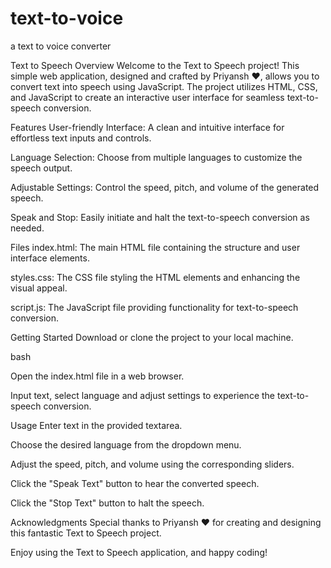 # text-to-voice
 a text to voice converter


Text to Speech
Overview
Welcome to the Text to Speech project! This simple web application, designed and crafted by Priyansh ❤️, allows you to convert text into speech using JavaScript. The project utilizes HTML, CSS, and JavaScript to create an interactive user interface for seamless text-to-speech conversion.

Features
User-friendly Interface: A clean and intuitive interface for effortless text inputs and controls.

Language Selection: Choose from multiple languages to customize the speech output.

Adjustable Settings: Control the speed, pitch, and volume of the generated speech.

Speak and Stop: Easily initiate and halt the text-to-speech conversion as needed.

Files
index.html: The main HTML file containing the structure and user interface elements.

styles.css: The CSS file styling the HTML elements and enhancing the visual appeal.

script.js: The JavaScript file providing functionality for text-to-speech conversion.

Getting Started
Download or clone the project to your local machine.

bash

Open the index.html file in a web browser.

Input text, select language and adjust settings to experience the text-to-speech conversion.

Usage
Enter text in the provided textarea.

Choose the desired language from the dropdown menu.

Adjust the speed, pitch, and volume using the corresponding sliders.

Click the "Speak Text" button to hear the converted speech.

Click the "Stop Text" button to halt the speech.


Acknowledgments
Special thanks to Priyansh ❤️ for creating and designing this fantastic Text to Speech project.



Enjoy using the Text to Speech application, and happy coding!
